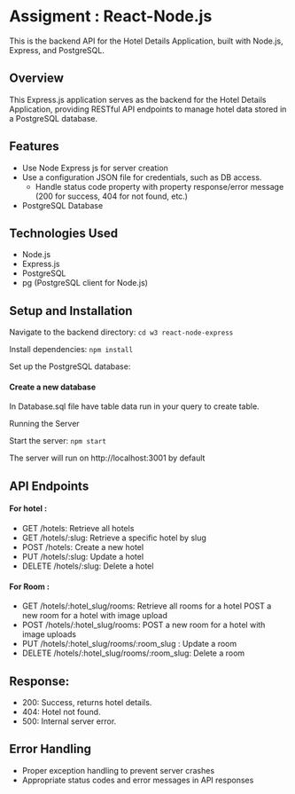 
# Assigment : React-Node.js

This is the backend API for the Hotel Details Application, built with Node.js, Express, and PostgreSQL.
## Overview
This Express.js application serves as the backend for the Hotel Details Application, providing RESTful API endpoints to manage hotel data stored in a PostgreSQL database.


## Features

- Use Node Express js for server creation
- Use a configuration JSON file for credentials, such as DB access.
  - Handle status code property with property response/error message (200 for success, 404 for not found, etc.)
- PostgreSQL Database

## Technologies Used

- Node.js
- Express.js
- PostgreSQL
- pg (PostgreSQL client for Node.js)




## Setup and Installation

Navigate to the backend directory:
`cd w3 react-node-express`

Install dependencies:
`npm install`

Set up the PostgreSQL database:

#### Create a new database
In Database.sql file have table data run in your query to create table.


Running the Server

Start the server:
`npm start`

The server will run on http://localhost:3001 by default

## API Endpoints
#### For hotel : 
- GET /hotels: Retrieve all hotels
- GET /hotels/:slug: Retrieve a specific hotel by slug
- POST /hotels: Create a new hotel
- PUT /hotels/:slug: Update a hotel
- DELETE /hotels/:slug: Delete a hotel

#### For Room :

- GET /hotels/:hotel_slug/rooms: Retrieve all rooms for a hotel
 POST a new room for a hotel with image upload
- POST /hotels/:hotel_slug/rooms:  POST a new room for a hotel with image uploads
- PUT /hotels/:hotel_slug/rooms/:room_slug : Update a room
- DELETE /hotels/:hotel_slug/rooms/:room_slug: Delete a room

## Response:
- 200: Success, returns hotel details.
- 404: Hotel not found.
- 500: Internal server error.

## Error Handling

- Proper exception handling to prevent server crashes
- Appropriate status codes and error messages in API responses

